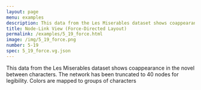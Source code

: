 ```yaml
---
layout: page
menu: examples
description: This data from the Les Miserables dataset shows coappearance in the novel between characters. The network has been truncated to 40 nodes for legibility. Colors are mapped to groups of characters
title: Node-Link View (Force-Directed Layout)
permalink: /examples/5_19_force.html
image: /img/5_19_force.png
number: 5-19
spec: 5_19_force.vg.json
---
```

This data from the Les Miserables dataset shows coappearance in the novel between characters. The network has been truncated to 40 nodes for legibility. Colors are mapped to groups of characters
